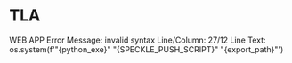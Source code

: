 # TLA
WEB APP
Error Message: invalid syntax 
Line/Column: 27/12 
Line Text: os.system(f'"{python_exe}" "{SPECKLE_PUSH_SCRIPT}" "{export_path}"') 